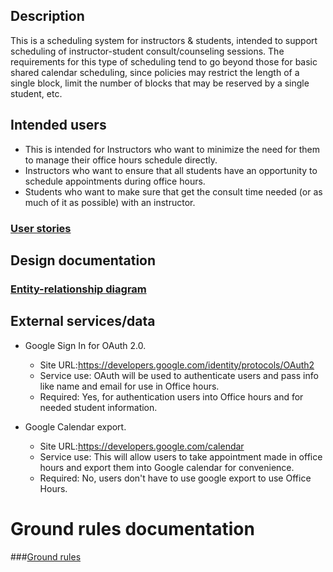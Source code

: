 ## Description

This is a scheduling system for instructors & students, intended to support scheduling of instructor-student consult/counseling sessions.
The requirements for this type of scheduling tend to go beyond those for basic shared calendar scheduling, since policies may restrict the length of a single block,
 limit the number of blocks that may be reserved by a single student, etc.

## Intended users

* This is intended for Instructors who want to minimize the need for them to manage their office hours schedule directly.
* Instructors who want to ensure that all students have an opportunity to schedule appointments during office hours.
* Students who want to make sure that get the consult time needed (or as much of it as possible) with an instructor.

### [User stories](user-stories.md)

## Design documentation

### [Entity-relationship diagram](erd.md)

## External services/data

* Google Sign In for OAuth 2.0.

    * Site URL:<https://developers.google.com/identity/protocols/OAuth2>
    * Service use: OAuth will be used to authenticate users and pass info like name and email for use in Office hours.
    * Required: Yes, for authentication users into Office hours and for needed student information.

* Google Calendar export.

    * Site URL:<https://developers.google.com/calendar>
    * Service use: This will allow users to take appointment made in office hours and export them into Google calendar for convenience.
    * Required: No, users don't have to use google export to use Office Hours.

# Ground rules documentation

###[Ground rules](ground-rules.md)
